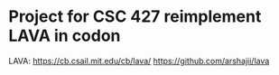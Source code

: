 # Project for CSC 427 reimplement LAVA in codon

LAVA:
https://cb.csail.mit.edu/cb/lava/
https://github.com/arshajii/lava

